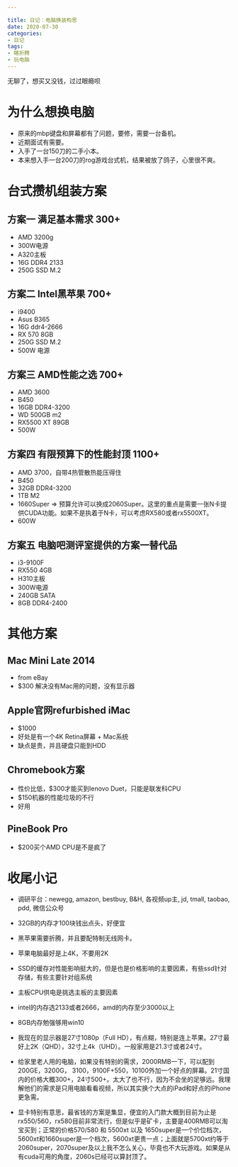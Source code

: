 ```yaml
---

title: 日记：电脑换装构思
date: 2020-07-30
categories:
- 日记
tags:
- 瞎折腾
- 玩电脑
---
```


无聊了，想买又没钱，过过眼瘾呗

# 为什么想换电脑

- 原来的mbp键盘和屏幕都有了问题，要修，需要一台备机。
- 近期面试有需要。
- 入手了一台150刀的二手小本。
- 本来想入手一台200刀的rog游戏台式机，结果被放了鸽子，心里很不爽。

# 台式攒机组装方案

## 方案一 满足基本需求 300+

- AMD 3200g
- 300W电源
- A320主板
- 16G DDR4 2133
- 250G SSD M.2

## 方案二 Intel黑苹果 700+

- i9400
- Asus B365 
- 16G ddr4-2666
- RX 570 8GB
- 250G SSD M.2
- 500W 电源 

## 方案三 AMD性能之选 700+

- AMD 3600
- B450
- 16GB DDR4-3200
- WD 500GB m2
- RX5500 XT 89GB
- 500W

## 方案四 有限预算下的性能封顶 1100+

- AMD 3700，自带4热管散热能压得住
- B450
- 32GB DDR4-3200
- 1TB M2
- 1660Super => 预算允许可以换成2060Super。这里的重点是需要一张N卡提供CUDA功能。如果不是执着于N卡，可以考虑RX580或者rx5500XT。
- 600W

## 方案五 电脑吧测评室提供的方案一替代品

- i3-9100F
- RX550 4GB
- H310主板
- 300W电源
- 240GB SATA
- 8GB DDR4-2400

# 其他方案

## Mac Mini Late 2014 

- from eBay
- $300 解决没有Mac用的问题，没有显示器

## Apple官网refurbished iMac

- $1000
- 好处是有一个4K Retina屏幕 + Mac系统
- 缺点是贵，并且硬盘只能到HDD

## Chromebook方案

- 性价比低，$300才能买到lenovo Duet，只能是联发科CPU
- $150机器的性能垃圾的不行
- 好用

## PineBook Pro

- $200买个AMD CPU是不是疯了

# 收尾小记

- 调研平台：newegg, amazon, bestbuy, B&H, 各视频up主, jd, tmall,  taobao, pdd, 微信公众号

- 32GB的内存才100块钱出点头，好便宜
- 黑苹果需要折腾，并且要配特制无线网卡。
- 苹果电脑最好是上4K，不要用2K
- SSD的缓存对性能影响挺大的，但是也是价格影响的主要因素，有些ssd针对存储，有些主要针对组系统
- 主板CPU供电是挑选主板的主要因素
- intel的内存选2133或者2666，amd的内存至少3000以上
- 8GB内存勉强够用win10
- 我现在的显示器是27寸1080p（Full HD），有点糊，特别是连上苹果。27寸最好上2K（QHD），32寸上4k（UHD）。一般家用是21.3寸或者24寸。
- 给家里老人用的电脑，如果没有特别的需求，2000RMB一下，可以配到200GE，3200G， 3100，9100F+550，10100外加一个好点的屏幕。21寸国内的价格大概300+，24寸500+。太大了也不行，因为不会坐的足够远。我理解他们的需求是只用电脑看看视频，所以其实换个大点的iPad和好点的iPhone更急需。
- 显卡特别有意思，最省钱的方案是集显，便宜的入门款大概到目前为止是rx550/560，rx580目前非常流行，但是似乎是矿卡，主要是400RMB可以淘宝买到；正常的价格570/580 和 5500xt 以及 1650super是一个价位档次，5600xt和1660super是一个档次，5600xt更贵一点；上面就是5700xt约等于2060super，2070super及以上我不怎么关心，毕竟也不大玩游戏。如果是从有cuda可用的角度，2060s已经可以算封顶了。



